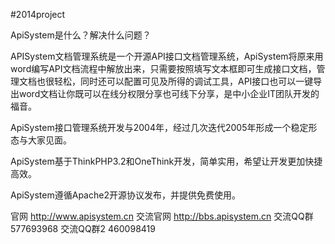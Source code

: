 #2014project

ApiSystem是什么？解决什么问题？

APISystem文档管理系统是一个开源API接口文档管理系统，ApiSystem将原来用word编写API文档流程中解放出来，只需要按照填写文本框即可生成接口文档，管理文档也很轻松，同时还可以配置可见及所得的调试工具，API接口也可以一键导出word文档让你既可以在线分权限分享也可线下分享，是中小企业IT团队开发的福音。

ApiSystem接口管理系统开发与2004年，经过几次迭代2005年形成一个稳定形态与大家见面。

ApiSystem基于ThinkPHP3.2和OneThink开发，简单实用，希望让开发更加快捷高效。

ApiSystem遵循Apache2开源协议发布，并提供免费使用。

官网 http://www.apisystem.cn
交流官网 http://bbs.apisystem.cn
交流QQ群 577693968 交流QQ群2 460098419
